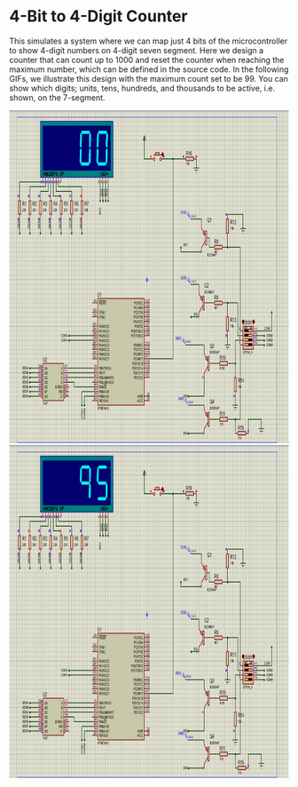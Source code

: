 # 4-Bit to 4-Digit Counter
This simulates a system where we can map just 4 bits of the microcontroller to show 4-digit numbers on 4-digit seven segment. Here we design a counter that can count up to 1000 and reset the counter when reaching the maximum number, which can be defined in the source code. In the following GIFs, we illustrate this design with the maximum count set to be 99. You can show which digits; units, tens, hundreds, and thousands to be active, i.e. shown, on the 7-segment. 

<img src='./Working GIFs/Counting.gif' width = '800' height='600'>
<img src='./Working GIFs/Resetting.gif' width = '800' height='600'>

